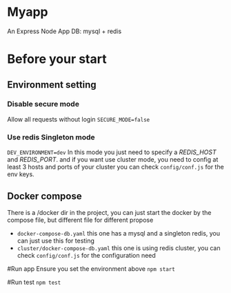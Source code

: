 # Myapp
An Express Node App 
DB: mysql + redis

# Before your start
## Environment setting
### Disable secure mode
Allow all requests without login
```SECURE_MODE=false```
### Use redis Singleton mode
```DEV_ENVIRONMENT=dev``` In this mode you just need to specify a *REDIS_HOST* and *REDIS_PORT*. and if you want use cluster mode, you need to config at least 3 hosts and ports of your cluster
you can check ```config/conf.js``` for the env keys.

## Docker compose
There is a /docker dir in the project, you can just start the docker by the compose file, but different file for different propose
- ```docker-compose-db.yaml``` this one has a mysql and a singleton redis, you can just use this for testing
- ```cluster/docker-compose-db.yaml``` this one is using redis cluster, you can check ```config/conf.js``` for the configuration need

#Run app
Ensure you set the environment above
```npm start```

#Run test
```npm test```